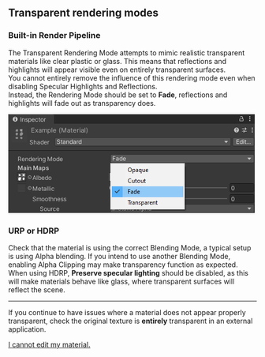 ## Transparent rendering modes
### Built-in Render Pipeline
The Transparent Rendering Mode attempts to mimic realistic transparent materials like clear plastic or glass.
This means that reflections and highlights will appear visible even on entirely transparent surfaces.  
You cannot entirely remove the influence of this rendering mode even when disabling Specular Highlights and Reflections.  
Instead, the Rendering Mode should be set to **Fade**, reflections and highlights will fade out as transparency does.

![Built-In Fade Material](built-in-fade-mat.png)

### URP or HDRP
Check that the material is using the correct Blending Mode, a typical setup is using Alpha blending. If you intend to use another Blending Mode, enabling Alpha Clipping may make transparency function as expected.  
When using HDRP, **Preserve specular lighting** should be disabled, as this will make materials behave like glass, where transparent surfaces will reflect the scene.  

---

If you continue to have issues where a material does not appear properly transparent, check the original texture is **entirely** transparent in an external application.  

[I cannot edit my material.](../Readonly%20Materials.md)